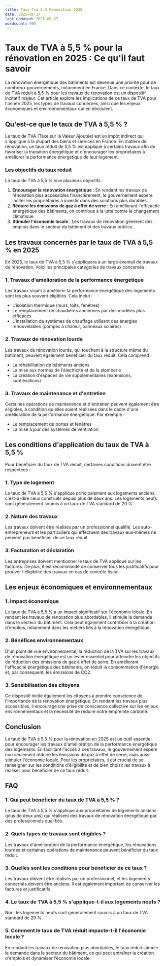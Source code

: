 ```yaml
---
title: Taux Tva 5.5 Renovation 2025
date: 2025-06-27
last_updated: 2025-06-27
wordcount: 965
---
```


# Taux de TVA à 5,5 % pour la rénovation en 2025 : Ce qu'il faut savoir

La rénovation énergétique des bâtiments est devenue une priorité pour de nombreux gouvernements, notamment en France. Dans ce contexte, le taux de TVA réduit à 5,5 % pour les travaux de rénovation est un dispositif incitatif majeur. Cet article explore les implications de ce taux de TVA pour l'année 2025, les types de travaux concernés, ainsi que les enjeux économiques et environnementaux qui en découlent.

## Qu'est-ce que le taux de TVA à 5,5 % ?

Le taux de TVA (Taxe sur la Valeur Ajoutée) est un impôt indirect qui s'applique à la plupart des biens et services en France. En matière de rénovation, un taux réduit de 5,5 % est appliqué à certains travaux afin de favoriser la transition énergétique et d'encourager les propriétaires à améliorer la performance énergétique de leur logement.

### Les objectifs du taux réduit

Le taux de TVA à 5,5 % vise plusieurs objectifs :

1. **Encourager la rénovation énergétique** : En rendant les travaux de rénovation plus accessibles financièrement, le gouvernement espère inciter les propriétaires à investir dans des solutions plus durables.
2. **Réduire les émissions de gaz à effet de serre** : En améliorant l'efficacité énergétique des bâtiments, on contribue à la lutte contre le changement climatique.
3. **Stimuler l'économie locale** : Les travaux de rénovation génèrent des emplois dans le secteur du bâtiment et des travaux publics.

## Les travaux concernés par le taux de TVA à 5,5 % en 2025

En 2025, le taux de TVA à 5,5 % s'appliquera à un large éventail de travaux de rénovation. Voici les principales catégories de travaux concernés :

### 1. Travaux d'amélioration de la performance énergétique

Les travaux visant à améliorer la performance énergétique des logements sont les plus souvent éligibles. Cela inclut :

- L'isolation thermique (murs, toits, fenêtres)
- Le remplacement de chaudières anciennes par des modèles plus efficaces
- L'installation de systèmes de chauffage utilisant des énergies renouvelables (pompes à chaleur, panneaux solaires)

### 2. Travaux de rénovation lourde

Les travaux de rénovation lourde, qui touchent à la structure même du bâtiment, peuvent également bénéficier du taux réduit. Cela comprend :

- La réhabilitation de bâtiments anciens
- La mise aux normes de l'électricité et de la plomberie
- La création d'espaces de vie supplémentaires (extensions, surélévations)

### 3. Travaux de maintenance et d'entretien

Certaines opérations de maintenance et d'entretien peuvent également être éligibles, à condition qu'elles soient réalisées dans le cadre d'une amélioration de la performance énergétique. Par exemple :

- Le remplacement de portes et fenêtres
- La mise à jour des systèmes de ventilation

## Les conditions d'application du taux de TVA à 5,5 %

Pour bénéficier du taux de TVA réduit, certaines conditions doivent être respectées :

### 1. Type de logement

Le taux de TVA à 5,5 % s'applique principalement aux logements anciens, c'est-à-dire ceux construits depuis plus de deux ans. Les logements neufs sont généralement soumis à un taux de TVA standard de 20 %.

### 2. Nature des travaux

Les travaux doivent être réalisés par un professionnel qualifié. Les auto-entrepreneurs et les particuliers qui effectuent des travaux eux-mêmes ne peuvent pas bénéficier de ce taux réduit.

### 3. Facturation et déclaration

Les entreprises doivent mentionner le taux de TVA appliqué sur les factures. De plus, il est recommandé de conserver tous les justificatifs pour prouver l'éligibilité des travaux en cas de contrôle fiscal.

## Les enjeux économiques et environnementaux

### 1. Impact économique

Le taux de TVA à 5,5 % a un impact significatif sur l'économie locale. En rendant les travaux de rénovation plus abordables, il stimule la demande dans le secteur du bâtiment. Cela peut également contribuer à la création d'emplois, notamment dans les métiers liés à la rénovation énergétique.

### 2. Bénéfices environnementaux

D'un point de vue environnemental, la réduction de la TVA sur les travaux de rénovation énergétique est un levier essentiel pour atteindre les objectifs de réduction des émissions de gaz à effet de serre. En améliorant l'efficacité énergétique des bâtiments, on réduit la consommation d'énergie et, par conséquent, les émissions de CO2.

### 3. Sensibilisation des citoyens

Ce dispositif incite également les citoyens à prendre conscience de l'importance de la rénovation énergétique. En rendant les travaux plus accessibles, il encourage une prise de conscience collective sur les enjeux environnementaux et la nécessité de réduire notre empreinte carbone.

## Conclusion

Le taux de TVA à 5,5 % pour la rénovation en 2025 est un outil essentiel pour encourager les travaux d'amélioration de la performance énergétique des logements. En facilitant l'accès à ces travaux, le gouvernement espère non seulement réduire les émissions de gaz à effet de serre, mais aussi stimuler l'économie locale. Pour les propriétaires, il est crucial de se renseigner sur les conditions d'éligibilité et de bien choisir les travaux à réaliser pour bénéficier de ce taux réduit.

## FAQ

### 1. Qui peut bénéficier du taux de TVA à 5,5 % ?

Le taux de TVA à 5,5 % s'applique aux propriétaires de logements anciens (plus de deux ans) qui réalisent des travaux de rénovation énergétique par des professionnels qualifiés.

### 2. Quels types de travaux sont éligibles ?

Les travaux d'amélioration de la performance énergétique, les rénovations lourdes et certaines opérations de maintenance peuvent bénéficier du taux réduit.

### 3. Quelles sont les conditions pour bénéficier de ce taux ?

Les travaux doivent être réalisés par un professionnel, et les logements concernés doivent être anciens. Il est également important de conserver les factures et justificatifs.

### 4. Le taux de TVA à 5,5 % s'applique-t-il aux logements neufs ?

Non, les logements neufs sont généralement soumis à un taux de TVA standard de 20 %.

### 5. Comment le taux de TVA réduit impacte-t-il l'économie locale ?

En rendant les travaux de rénovation plus abordables, le taux réduit stimule la demande dans le secteur du bâtiment, ce qui peut entraîner la création d'emplois et dynamiser l'économie locale.